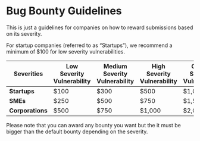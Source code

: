 # Bug Bounty Guidelines

This is just a guidelines for companies on how to reward submissions based on its severity.

For startup companies (referred to as “Startups”), we recommend a minimum of $100 for low severity vulnerabilities.

| Severities | Low Severity Vulnerability | Medium Severity Vulnerability | High Severity Vulnerability | Critical Severity Vulnerability |
| --- | --- | --- | --- | --- |
| **Startups** | $100 | $300 | $500 | $1,000 |
| **SMEs** | $250 | $500 | $750 | $1,500 |
| **Corporations** | $500 | $750 | $1,000 | $2,000 |

Please note that you can award any bounty you want but the it must be bigger than the default bounty depending on the severity.
